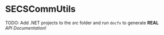 # SECSCommUtils
TODO: Add .NET projects to the *src* folder and run `docfx` to generate **REAL** *API Documentation*!

